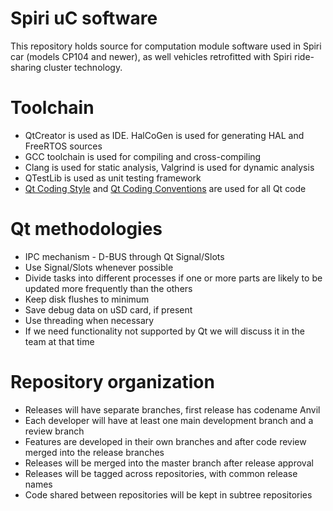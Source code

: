 # Spiri uC software

This repository holds source for computation module software used in Spiri car (models CP104 and newer), as well vehicles retrofitted with Spiri ride-sharing cluster technology.

# Toolchain

* QtCreator is used as IDE. HalCoGen is used for generating HAL and FreeRTOS sources
* GCC toolchain is used for compiling and cross-compiling 
* Clang is used for static analysis, Valgrind is used for dynamic analysis
* QTestLib is used as unit testing framework
* [Qt Coding Style](https://wiki.qt.io/Qt_Coding_Style) and [Qt Coding Conventions](https://wiki.qt.io/Coding_Conventions) are used for all Qt code

# Qt methodologies

* IPC mechanism - D-BUS through Qt Signal/Slots
* Use Signal/Slots whenever possible
* Divide tasks into different processes if one or more parts are likely to be updated more frequently than the others
* Keep disk flushes to minimum
* Save debug data on uSD card, if present
* Use threading when necessary
* If we need functionality not supported by Qt we will discuss it in the team at that time

# Repository organization 

* Releases will have separate branches, first release has codename Anvil
* Each developer will have at least one main development branch and a review branch
* Features are developed in their own branches and after code review merged into the release branches
* Releases will be merged into the master branch after release approval
* Releases will be tagged across repositories, with common release names
* Code shared between repositories will be kept in subtree repositories

